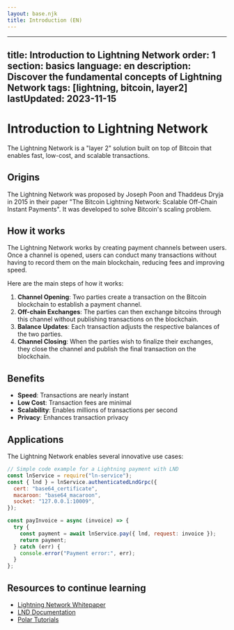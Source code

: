 ```yaml
---
layout: base.njk
title: Introduction (EN)
---
```


---
title: Introduction to Lightning Network
order: 1
section: basics
language: en
description: Discover the fundamental concepts of Lightning Network
tags: [lightning, bitcoin, layer2]
lastUpdated: 2023-11-15
---

# Introduction to Lightning Network

The Lightning Network is a "layer 2" solution built on top of Bitcoin that enables fast, low-cost, and scalable transactions.

## Origins

The Lightning Network was proposed by Joseph Poon and Thaddeus Dryja in 2015 in their paper "The Bitcoin Lightning Network: Scalable Off-Chain Instant Payments". It was developed to solve Bitcoin's scaling problem.

## How it works

The Lightning Network works by creating payment channels between users. Once a channel is opened, users can conduct many transactions without having to record them on the main blockchain, reducing fees and improving speed.

Here are the main steps of how it works:

1. **Channel Opening**: Two parties create a transaction on the Bitcoin blockchain to establish a payment channel.
2. **Off-chain Exchanges**: The parties can then exchange bitcoins through this channel without publishing transactions on the blockchain.
3. **Balance Updates**: Each transaction adjusts the respective balances of the two parties.
4. **Channel Closing**: When the parties wish to finalize their exchanges, they close the channel and publish the final transaction on the blockchain.

## Benefits

- **Speed**: Transactions are nearly instant
- **Low Cost**: Transaction fees are minimal
- **Scalability**: Enables millions of transactions per second
- **Privacy**: Enhances transaction privacy

## Applications

The Lightning Network enables several innovative use cases:

```js
// Simple code example for a Lightning payment with LND
const lnService = require("ln-service");
const { lnd } = lnService.authenticatedLndGrpc({
  cert: "base64_certificate",
  macaroon: "base64_macaroon",
  socket: "127.0.0.1:10009",
});

const payInvoice = async (invoice) => {
  try {
    const payment = await lnService.pay({ lnd, request: invoice });
    return payment;
  } catch (err) {
    console.error("Payment error:", err);
  }
};
```

## Resources to continue learning

- [Lightning Network Whitepaper](https://lightning.network/lightning-network-paper.pdf)
- [LND Documentation](https://api.lightning.community/)
- [Polar Tutorials](https://lightningpolar.com/)
